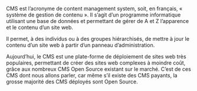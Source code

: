 CMS est l’acronyme de content management system, soit, en français, « système de gestion de contenu ». Il s’agit d’un programme informatique utilisant une base de données et permettant de gérer de A et Z l’apparence et le contenu d’un site web.

Il permet, à des individus ou à des groupes hiérarchisés, de mettre à jour le contenu d’un site web à partir d’un panneau d’administration.

Aujourd’hui, le CMS est une plate-forme de déploiement de sites web très populaires, permettant de créer des sites web complexes à moindre coût, grâce aux nombreux CMS Open Source existant sur le marché. C’est de ces CMS dont nous allons parler, car même s’il existe des CMS payants, la grosse majorité des CMS déployés sont Open Source.
